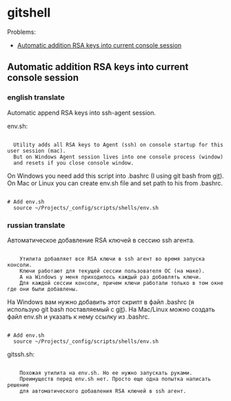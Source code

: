 # gitshell


Problems:
- [Automatic addition RSA keys into current console session](https://github.com/pavbox/shellbook/tree/master/gitshell#gitshell)



## Automatic addition RSA keys into current console session

### english translate

Automatic append RSA keys into ssh-agent session.

env.sh:

```

  Utility adds all RSA keys to Agent (ssh) on console startup for this user session (mac).
  But on Windows Agent session lives into one console process (window)
  and resets if you close console window.

```

On Windows you need add this script into .bashrc (I using git bash from [git](https://git-scm.com/downloads)).
On Mac or Linux you can create env.sh file and set path to his from .bashrc.

```shell

# Add env.sh
  source ~/Projects/_config/scripts/shells/env.sh

```


### russian translate

Автоматическое добавление RSA ключей в сессию ssh агента.

```

    Утилита добавляет все RSA ключи в ssh агент во время запуска консоли.
    Ключи работают для текущей сессии пользователя ОС (на маке).
    А на Windows у меня приходилось каждый раз добавлять ключи.
    Для каждой сессии консоли, причем ключи работали только в том окне где они были добавлены.

```

На Windows вам нужно добавить этот скрипт в файл .bashrc (я использую git bash поставляемый с [git](https://git-scm.com/downloads)).
На Mac/Linux можно создать файл env.sh и указать к нему ссылку из .bashrc.

```shell

# Add env.sh
  source ~/Projects/_config/scripts/shells/env.sh

```



gitssh.sh:

```

    Похожая утилита на env.sh. Но ее нужно запускать руками.
    Преимуществ перед env.sh нет. Просто еще одна попытка написать решение
    для автоматического добавления RSA ключей в ssh агент.

```
